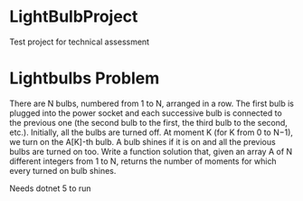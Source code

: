 # LightBulbProject
Test project for technical assessment

# Lightbulbs Problem
There are N bulbs, numbered from 1 to N, arranged in a row. The first bulb is plugged
into the power socket and each successive bulb is connected to the previous one (the
second bulb to the first, the third bulb to the second, etc.).
Initially, all the bulbs are turned off. At moment K (for K from 0 to N−1), we turn on the
A[K]-th bulb. A bulb shines if it is on and all the previous bulbs are turned on too.
Write a function solution that, given an array A of N different integers from 1 to N,
returns the number of moments for which every turned on bulb shines.

Needs dotnet 5 to run
